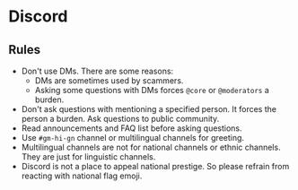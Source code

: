 # Discord

## Rules

- Don't use DMs. There are some reasons:
  - DMs are sometimes used by scammers.
  - Asking some questions with DMs forces `@core` or `@moderators` a burden.
- Don't ask questions with mentioning a specified person. It forces the person a burden. Ask questions to public community.
- Read announcements and FAQ list before asking questions.
- Use `#gm-hi-gn` channel or multilingual channels for greeting.
- Multilingual channels are not for national channels or ethnic channels. They are just for linguistic channels.
- Discord is not a place to appeal national prestige. So please refrain from reacting with national flag emoji.
